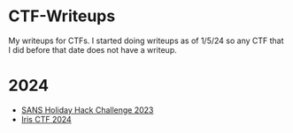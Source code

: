 # CTF-Writeups
My writeups for CTFs. I started doing writeups as of 1/5/24 so any CTF that I did before that date does not have a writeup.
# 2024
- [SANS Holiday Hack Challenge 2023](SANS-Holiday-Hack-2023/Holiday-Hack-2023-Table-of-Contents.md)
- [Iris CTF 2024](Iris-CTF-2024/Table-of-Contents.md)
